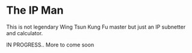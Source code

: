 # The IP Man

This is not legendary Wing Tsun Kung Fu master but just an IP subnetter and calculator.

IN PROGRESS.. More to come soon